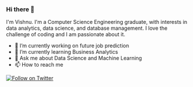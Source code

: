 ### Hi there 👋

I'm Vishnu. I'm a Computer Science Engineering graduate, with interests in data analytics, data science, and database management. I love the challenge of coding and I am passionate about it.

- 🔭 I’m currently working on future job prediction
- 🌱 I’m currently learning Business Analytics
- 💬 Ask me about Data Science and Machine Learning
- 📫 How to reach me

[![Follow on Twitter](https://img.shields.io/badge/--twitter?label=Twitter&logo=Twitter&style=social)](https://twitter.com/vishnumon021)

<!--
**grtvishnu/grtvishnu** is a ✨ _special_ ✨ repository because its `README.md` (this file) appears on your GitHub profile.

Here are some ideas to get you started:

